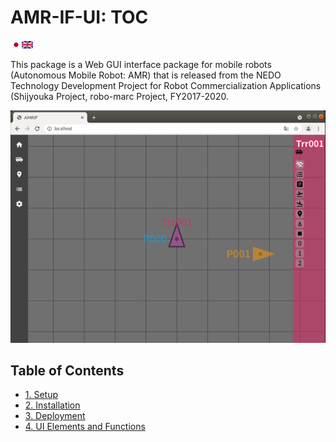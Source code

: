 ﻿# AMR-IF-UI: TOC

<a href="index"><img src="figs/ja.png"></a><img src="figs/en.png">

This package is a Web GUI interface package for mobile robots (Autonomous Mobile Robot: AMR) that is released from the NEDO Technology Development Project for Robot Commercialization Applications (Shijyouka Project, robo-marc Project, FY2017-2020.

<img src="figs/amr-if-ui_00.png">

## Table of Contents

- [1. Setup](setup_en)
- [2. Installation](install_en)
- [3. Deployment](deploy_en)
- [4. UI Elements and Functions](gui_en)

